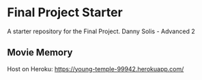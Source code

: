 # Final Project Starter

A starter repository for the Final Project.  Danny Solis - Advanced 2

## Movie Memory

Host on Heroku:
https://young-temple-99942.herokuapp.com/
